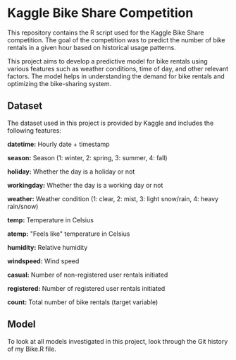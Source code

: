 # Kaggle Bike Share Competition
This repository contains the R script used for the Kaggle Bike Share competition. The goal of the competition was to predict the number of bike rentals in a given hour based on historical usage patterns.

This project aims to develop a predictive model for bike rentals using various features such as weather conditions, time of day, and other relevant factors. The model helps in understanding the demand for bike rentals and optimizing the bike-sharing system.

## Dataset
The dataset used in this project is provided by Kaggle and includes the following features:

**datetime:** Hourly date + timestamp

**season:** Season (1: winter, 2: spring, 3: summer, 4: fall)

**holiday:** Whether the day is a holiday or not

**workingday:** Whether the day is a working day or not

**weather:** Weather condition (1: clear, 2: mist, 3: light snow/rain, 4: heavy rain/snow)

**temp:** Temperature in Celsius

**atemp:** "Feels like" temperature in Celsius

**humidity:** Relative humidity

**windspeed:** Wind speed

**casual:** Number of non-registered user rentals initiated

**registered:** Number of registered user rentals initiated

**count:** Total number of bike rentals (target variable)


## Model
To look at all models investigated in this project, look through the Git history of my Bike.R file.